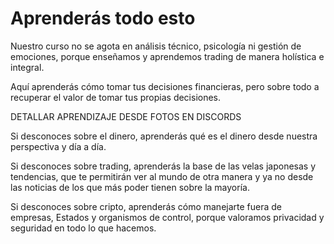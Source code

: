 # Aprenderás todo esto

Nuestro curso no se agota en análisis técnico, psicología ni gestión de emociones, porque enseñamos y aprendemos trading de manera holística e integral.

Aquí aprenderás cómo tomar tus decisiones financieras, pero sobre todo a recuperar el valor de tomar tus propias decisiones.

DETALLAR APRENDIZAJE DESDE FOTOS EN DISCORDS

Si desconoces sobre el dinero, aprenderás qué es el dinero desde nuestra perspectiva y día a día.

Si desconoces sobre trading, aprenderás la base de las velas japonesas y tendencias, que te permitirán ver al mundo de otra manera y ya no desde las noticias de los que más poder tienen sobre la mayoría.

Si desconoces sobre cripto, aprenderás cómo manejarte fuera de empresas, Estados y organismos de control, porque valoramos privacidad y seguridad en todo lo que hacemos.
